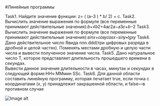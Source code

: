 #Линейныe программы

Task1. Найдите  значение функции: z= ( (a–3 ) * b/ 2) + c.
Task2. Вычислить значение выражения по формуле (все переменные принимают действительные значения):𝑏+√𝑏2+4𝑎𝑐2𝑎−𝑎3𝑐+𝑏−2
Task3. Вычислить значение выражения по формуле (все переменные принимают действительные значения):𝑠𝑖𝑛𝑥+𝑐𝑜𝑠𝑦𝑐𝑜𝑠𝑥−𝑠𝑖𝑛𝑦∗𝑡𝑔𝑥𝑦
Task4. Дано действительное число Rвида nnn.ddd(три цифровых разряда в дробной и целой частях). 
   Поменять местами дробную и целую части числа и вывести полученное значение числа.
Task5. Дано  натуральное  число Т, которое  представляет  длительность  прошедшего  времени  в  секундах.  
   Вывести данное значение длительности в часах, минутах и секундах в следующей форме:ННч ММмин SSc.
Task6. Для данной области составить линейную программу, которая печатает true, если точка с координатами (х, у)
   принадлежит закрашенной области, и false—в противном случаe
   
   ![Image alt](https://github.com/4ertya/auxiliary/blob/master/%D0%A1%D0%BD%D0%B8%D0%BC%D0%BE%D0%BA.PNG) 
   
